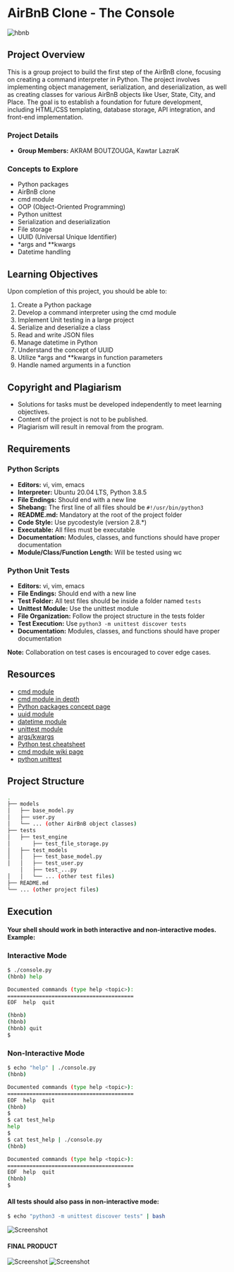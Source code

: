# AirBnB Clone - The Console

![hbnb](hbnb.png)
## Project Overview

This is a group project to build the first step of the AirBnB clone, focusing on creating a command interpreter in Python. The project involves implementing object management, serialization, and deserialization, as well as creating classes for various AirBnB objects like User, State, City, and Place. The goal is to establish a foundation for future development, including HTML/CSS templating, database storage, API integration, and front-end implementation.

### Project Details

- **Group Members:** AKRAM BOUTZOUGA, Kawtar LazraK 

### Concepts to Explore

- Python packages
- AirBnB clone
- cmd module
- OOP (Object-Oriented Programming)
- Python unittest
- Serialization and deserialization
- File storage
- UUID (Universal Unique Identifier)
- *args and **kwargs
- Datetime handling

## Learning Objectives

Upon completion of this project, you should be able to:

1. Create a Python package
2. Develop a command interpreter using the cmd module
3. Implement Unit testing in a large project
4. Serialize and deserialize a class
5. Read and write JSON files
6. Manage datetime in Python
7. Understand the concept of UUID
8. Utilize *args and **kwargs in function parameters
9. Handle named arguments in a function

## Copyright and Plagiarism

- Solutions for tasks must be developed independently to meet learning objectives.
- Content of the project is not to be published.
- Plagiarism will result in removal from the program.

## Requirements

### Python Scripts

- **Editors:** vi, vim, emacs
- **Interpreter:** Ubuntu 20.04 LTS, Python 3.8.5
- **File Endings:** Should end with a new line
- **Shebang:** The first line of all files should be `#!/usr/bin/python3`
- **README.md:** Mandatory at the root of the project folder
- **Code Style:** Use pycodestyle (version 2.8.*)
- **Executable:** All files must be executable
- **Documentation:** Modules, classes, and functions should have proper documentation
- **Module/Class/Function Length:** Will be tested using wc

### Python Unit Tests

- **Editors:** vi, vim, emacs
- **File Endings:** Should end with a new line
- **Test Folder:** All test files should be inside a folder named `tests`
- **Unittest Module:** Use the unittest module
- **File Organization:** Follow the project structure in the tests folder
- **Test Execution:** Use `python3 -m unittest discover tests`
- **Documentation:** Modules, classes, and functions should have proper documentation

**Note:** Collaboration on test cases is encouraged to cover edge cases.

## Resources

- [cmd module](https://docs.python.org/3/library/cmd.html)
- [cmd module in depth](https://pymotw.com/3/cmd/)
- [Python packages concept page](https://realpython.com/python-modules-packages/)
- [uuid module](https://docs.python.org/3/library/uuid.html)
- [datetime module](https://docs.python.org/3/library/datetime.html)
- [unittest module](https://docs.python.org/3/library/unittest.html)
- [args/kwargs](https://realpython.com/python-kwargs-and-args/)
- [Python test cheatsheet](https://www.pythonsheets.com/notes/python-tests.html)
- [cmd module wiki page](https://en.wikipedia.org/wiki/Cmd_(computing))
- [python unittest](https://docs.python.org/3/library/unittest.html)

## Project Structure
```bash
.
├── models
│   ├── base_model.py
│   ├── user.py
│   └── ... (other AirBnB object classes)
├── tests
│   ├── test_engine 
│       ├── test_file_storage.py
│   ├── test_models
│   │   ├── test_base_model.py
│   │   ├── test_user.py
    │   ├── test_...py 
│   │   └── ... (other test files)
├── README.md
└── ... (other project files)
```
## Execution
#### Your shell should work in both interactive and non-interactive modes. Example:

### Interactive Mode
```bash
$ ./console.py
(hbnb) help

Documented commands (type help <topic>):
========================================
EOF  help  quit

(hbnb) 
(hbnb) 
(hbnb) quit
$

```

### Non-Interactive Mode
```bash
$ echo "help" | ./console.py
(hbnb)

Documented commands (type help <topic>):
========================================
EOF  help  quit
(hbnb) 
$
$ cat test_help
help
$
$ cat test_help | ./console.py
(hbnb)

Documented commands (type help <topic>):
========================================
EOF  help  quit
(hbnb) 
$
```

#### All tests should also pass in non-interactive mode:
```bash
$ echo "python3 -m unittest discover tests" | bash
```
![Screenshot](server_side.png)

#### FINAL PRODUCT 
![Screenshot](FinalProduct1.png)
![Screenshot](FinalProduct2.png)